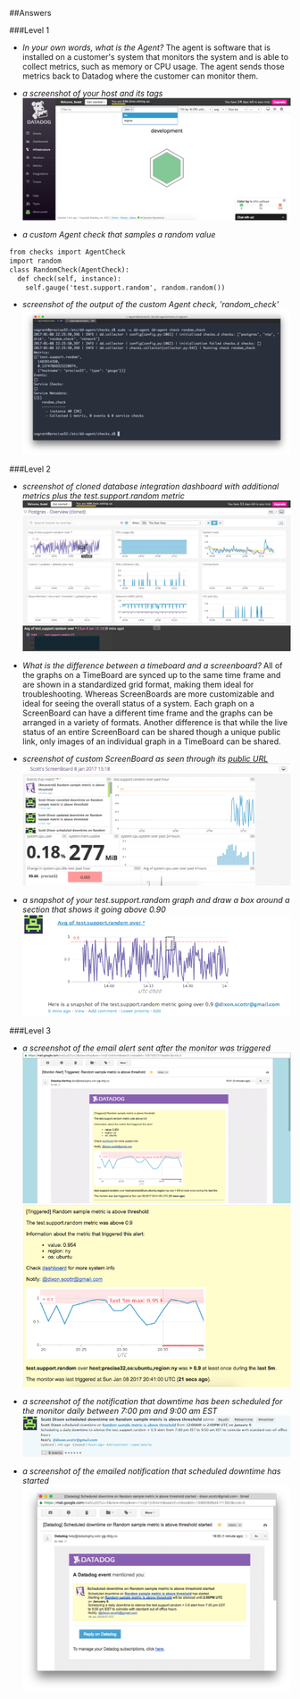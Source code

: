 ##Answers

###Level 1

* *In your own words, what is the Agent?*
    The agent is software that is installed on a customer's system that monitors the system and is able to collect metrics, such as memory or CPU usage. The agent sends those metrics back to Datadog where the customer can monitor them.
    
* *a screenshot of your host and its tags*
![screenshot of host map and tags](host-map-screenshot.png)

* *a custom Agent check that samples a random value*
````
from checks import AgentCheck
import random
class RandomCheck(AgentCheck):
  def check(self, instance):
    self.gauge('test.support.random', random.random())
````

* *screenshot of the output of the custom Agent check, 'random_check'*
![screenshot of random_check](random-check-output-screenshot.png)

###Level 2

* *screenshot of cloned database integration dashboard with additional metrics plus the test.support.random metric*
![screenshot of cloned database integration dashboard](cloned-database-dashboard-screenshot.png)

* *What is the difference between a timeboard and a screenboard?*
    All of the graphs on a TimeBoard are synced up to the same time frame and are shown in a standardized grid format, making them ideal for troubleshooting. Whereas ScreenBoards are more customizable and ideal for seeing the overall status of a system. Each graph on a ScreenBoard can have a different time frame and the graphs can be arranged in a variety of formats. Another difference is that while the live status of an entire ScreenBoard can be shared though a unique public link, only images of an individual graph in a TimeBoard can be shared.

* *screenshot of custom ScreenBoard as seen through its [public URL](https://p.datadoghq.com/sb/82adb2cc5-099c8ab083)*
![custom ScreenBoard](screenboard-screenshot.png)

* *a snapshot of your test.support.random graph and draw a box around a section that shows it going above 0.90*
![screenshot of a snapshot of the test.support.random graph](test.support.random-snapshot.png)

###Level 3

* *a screenshot of the email alert sent after the monitor was triggered*
![screenshot of the email alert](alert-email.png)
![closeup of the alert](alert-closeup.png)

* *a screenshot of the notification that downtime has been scheduled for the monitor daily between 7:00 pm and 9:00 am EST*
![notification that downtime has been scheduled](downtime-notification-screenshot.png)

* *a screenshot of the emailed notification that scheduled downtime has started*
![screenshot of email notification that scheduled downtime has begun](email-downtime-screenshot.png)